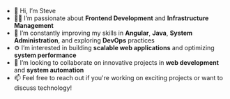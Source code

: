 - 👋 Hi, I’m Steve  
- 👨‍💻 I’m passionate about **Frontend Development** and **Infrastructure Management**  
- 🌱 I’m constantly improving my skills in **Angular**, **Java**, **System Administration**, and exploring **DevOps** practices  
- ⚙️ I’m interested in building **scalable web applications** and optimizing **system performance**  
- 💞️ I’m looking to collaborate on innovative projects in **web development** and **system automation**  
- 📫 Feel free to reach out if you're working on exciting projects or want to discuss technology!

<!---
steve-237/steve-237 is a ✨ special ✨ repository because its `README.md` (this file) appears on your GitHub profile.
You can click the Preview link to take a look at your changes.
--->
